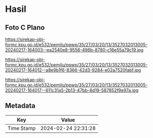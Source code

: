 # Hasil

## Foto C Plano

https://sirekap-obj-formc.kpu.go.id/e532/pemilu/ppwp/35/27/03/20/13/3527032013005-20240217-164003--ea2540e8-9556-496b-8780-c16e55a79c19.jpg

https://sirekap-obj-formc.kpu.go.id/e532/pemilu/ppwp/35/27/03/20/13/3527032013005-20240217-164012--a8e9b1f6-8366-42d3-9284-e02a7520fabf.jpg

https://sirekap-obj-formc.kpu.go.id/e532/pemilu/ppwp/35/27/03/20/13/3527032013005-20240217-164017--611c31a5-2b13-47bb-8d19-587852f9e97a.jpg


## Metadata

| Key        | Value               |
| ---------- | ------------------- |
| Time Stamp | 2024-02-24 22:31:28 |



